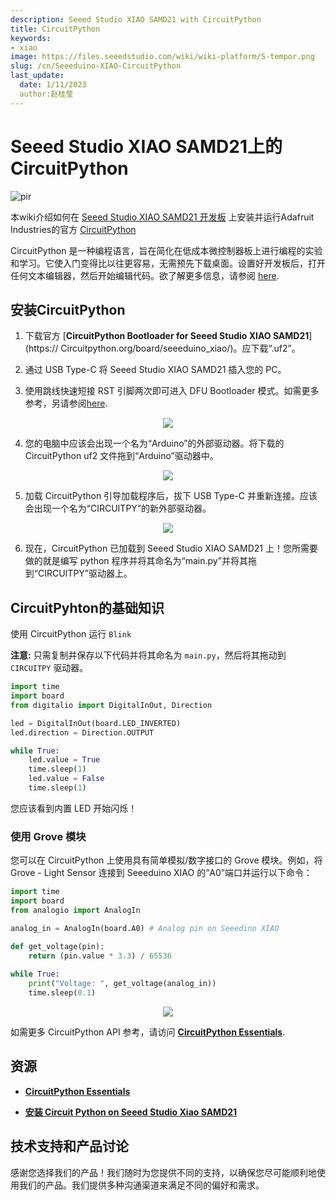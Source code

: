```yaml
---
description: Seeed Studio XIAO SAMD21 with CircuitPython
title: CircuitPython
keywords:
- xiao
image: https://files.seeedstudio.com/wiki/wiki-platform/S-tempor.png
slug: /cn/Seeeduino-XIAO-CircuitPython
last_update:
  date: 1/11/2023
  author:赵桂莹
---
```


#  Seeed Studio XIAO SAMD21上的CircuitPython 

<!-- ![](https://files.seeedstudio.com/wiki/Circuitpython-XIAO/XIAO-CP.png) -->
  <p style={{textAlign: 'center'}}><img src="https://files.seeedstudio.com/wiki/Circuitpython-XIAO/XIAO-CP.png" alt="pir" width={600} height="auto" /></p>

本wiki介绍如何在  [Seeed Studio XIAO SAMD21 开发板](https://www.seeedstudio.com/Seeeduino-XIAO-Arduino-Microcontroller-SAMD21-Cortex-M0+-p-4426.html)  上安装并运行Adafruit Industries的官方 [CircuitPython](https://circuitpython.org/) 

CircuitPython 是一种编程语言，旨在简化在低成本微控制器板上进行编程的实验和学习。它使入门变得比以往更容易，无需预先下载桌面。设置好开发板后，打开任何文本编辑器，然后开始编辑代码。欲了解更多信息，请参阅 [here](https://learn.adafruit.com/welcome-to-circuitpython/what-is-circuitpython).

## 安装CircuitPython 

1. 下载官方 [**CircuitPython Bootloader for Seeed Studio XIAO SAMD21**](https:// Circuitpython.org/board/seeeduino_xiao/)。应下载“.uf2”。

2. 通过 USB Type-C 将 Seeed Studio XIAO SAMD21 插入您的 PC。

3. 使用跳线快速短接 RST 引脚两次即可进入 DFU Bootloader 模式。如需更多参考，另请参阅[here](https://wiki.seeedstudio.com/Seeeduino-XIAO/#reset).

<div align="center"><img src="https://files.seeedstudio.com/wiki/Seeeduino-XIAO/img/XIAO-reset.gif" /></div>


4. 您的电脑中应该会出现一个名为“Arduino”的外部驱动器。将下载的 CircuitPython uf2 文件拖到“Arduino”驱动器中。

<div align="center"><img src="https://files.seeedstudio.com/wiki/Circuitpython-XIAO/df2.png" /></div>


5. 加载 CircuitPython 引导加载程序后，拔下 USB Type-C 并重新连接。应该会出现一个名为“CIRCUITPY”的新外部驱动器。

<div align="center"><img src="https://files.seeedstudio.com/wiki/Circuitpython-XIAO/df2-2.png" /></div>

6. 现在，CircuitPython 已加载到 Seeed Studio XIAO SAMD21 上！您所需要做的就是编写 python 程序并将其命名为“main.py”并将其拖到“CIRCUITPY”驱动器上。

## CircuitPyhton的基础知识

使用 CircuitPython 运行 `Blink`

**注意:** 只需复制并保存以下代码并将其命名为 `main.py`，然后将其拖动到 `CIRCUITPY` 驱动器。

```py
import time
import board
from digitalio import DigitalInOut, Direction

led = DigitalInOut(board.LED_INVERTED)
led.direction = Direction.OUTPUT

while True:
    led.value = True
    time.sleep(1)
    led.value = False
    time.sleep(1)
```

您应该看到内置 LED 开始闪烁！

### 使用 Grove 模块

您可以在 CircuitPython 上使用具有简单模拟/数字接口的 Grove 模块。例如，将 Grove - Light Sensor 连接到 Seeeduino XIAO 的“A0”端口并运行以下命令：

```py
import time
import board
from analogio import AnalogIn

analog_in = AnalogIn(board.A0) # Analog pin on Seeedino XIAO

def get_voltage(pin):
    return (pin.value * 3.3) / 65536
 
while True:
    print("Voltage: ", get_voltage(analog_in))
    time.sleep(0.1)
```

<div align="center"><img src="https://files.seeedstudio.com/wiki/Circuitpython-XIAO/CP.png" /></div>


如需更多 CircuitPython API 参考，请访问 [**CircuitPython Essentials**](https://learn.adafruit.com/circuitpython-essentials/circuitpython-essentials).

## 资源

- [**CircuitPython Essentials**](https://learn.adafruit.com/circuitpython-essentials/circuitpython-essentials)

- [**安装 Circuit Python on Seeed Studio Xiao SAMD21**](https://makeandymake.github.io/2020/05/02/installing-circuitpython-on-seeeduino-xiao.html)

## 技术支持和产品讨论


感谢您选择我们的产品！我们随时为您提供不同的支持，以确保您尽可能顺利地使用我们的产品。我们提供多种沟通渠道来满足不同的偏好和需求。

<div class="button_tech_support_container">
<a href="https://forum.seeedstudio.com/" class="button_forum"></a> 
<a href="https://www.seeedstudio.com/contacts" class="button_email"></a>
</div>

<div class="button_tech_support_container">
<a href="https://discord.gg/eWkprNDMU7" class="button_discord"></a> 
<a href="https://github.com/Seeed-Studio/wiki-documents/discussions/69" class="button_discussion"></a>
</div>
